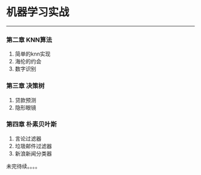 # 机器学习实战

***
### 第二章 KNN算法

 1. 简单的knn实现
 2. 海伦的约会
 3. 数字识别

### 第三章 决策树
 1. 贷款预测
 2. 隐形眼镜

### 第四章 朴素贝叶斯
1. 言论过滤器
2. 垃圾邮件过滤器
3. 新浪新闻分类器


未完待续。。。。